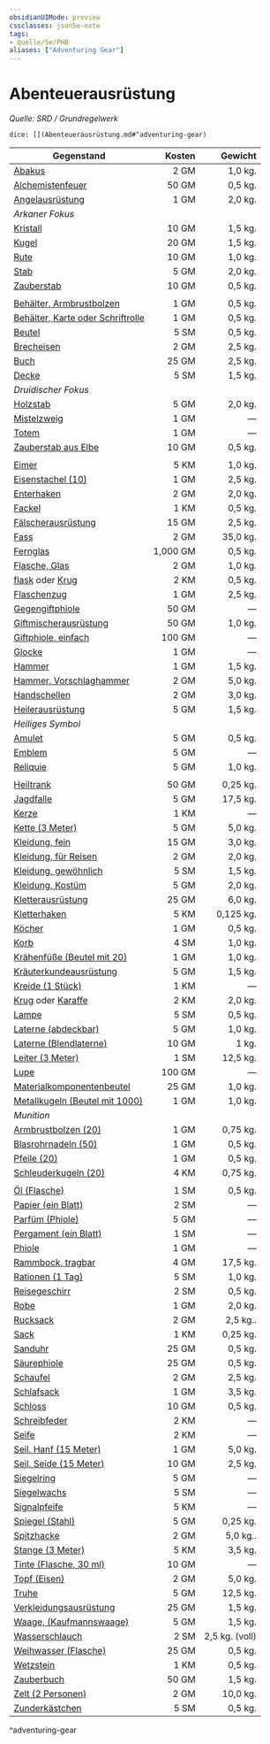 ```yaml
---
obsidianUIMode: preview
cssclasses: json5e-note
tags:
- Quelle/5e/PHB
aliases: ["Adventuring Gear"]
---
```

# Abenteuerausrüstung
*Quelle: SRD / Grundregelwerk*

`dice: [](Abenteuerausrüstung.md#^adventuring-gear)`

| Gegenstand                                                                |   Kosten |        Gewicht |
| ------------------------------------------------------------------------- | --------:| --------------:|
| [Abakus](../Gegenstände/Abakus.md)                                                       |     2 GM |        1,0 kg. |
| [Alchemistenfeuer](../Gegenstände/Alchemistenfeuer.md)               |    50 GM |        0,5 kg. |
| [Angelausrüstung](../Gegenstände/Angelausrüstung.md)                                     |     1 GM |        2,0 kg. |
| *Arkaner Fokus*                                                           |          |                |
| [Kristall](../Gegenstände/Kristall.md)                                                   |    10 GM |        1,5 kg. |
| [Kugel](../Gegenstände/Kugel.md)                                                         |    20 GM |        1,5 kg. |
| [Rute](../Gegenstände/Rute.md)                                                           |    10 GM |        1,0 kg. |
| [Stab](../Gegenstände/Stab.md)                                                           |     5 GM |        2,0 kg. |
| [Zauberstab](../Gegenstände/Zauberstab.md)                                               |    10 GM |        0,5 kg. |
|                                                                           |          |                |
| [Behälter, Armbrustbolzen](../Gegenstände/Armbrustbolzenbehälter.md)                     |     1 GM |        0,5 kg. |
| [Behälter, Karte oder Schriftrolle](../Gegenstände/Karten-oder-Schriftrollenbehälter.md) |     1 GM |        0,5 kg. |
| [Beutel](../Gegenstände/Beutel.md)                                                       |     5 SM |        0,5 kg. |
| [Brecheisen](../Gegenstände/Brechstange.md)                                              |     2 GM |        2,5 kg. |
| [Buch](../Gegenstände/Buch.md)                                                           |    25 GM |        2,5 kg. |
| [Decke](../Gegenstände/Decke.md)                                                         |     5 SM |        1,5 kg. |
| *Druidischer Fokus*                                                       |          |                |
| [Holzstab](../Gegenstände/Holzstab.md)                                                   |     5 GM |        2,0 kg. |
| [Mistelzweig](../Gegenstände/Mistelzweig.md)                                             |     1 GM |              — |
| [Totem](../Gegenstände/Totem.md)                                                         |     1 GM |              — |
| [Zauberstab aus Elbe](../Gegenstände/Eibenzauberstab.md)                                 |    10 GM |        0,5 kg. |
|                                                                           |          |                |
| [Eimer](../Gegenstände/Eimer.md)                                                         |     5 KM |        1,0 kg. |
| [Eisenstachel (10)](../Gegenstände/Eisenstacheln-10.md)                                  |     1 GM |        2,5 kg. |
| [Enterhaken](../Gegenstände/Enterhaken.md)                                              |     2 GM |        2,0 kg. |
| [Fackel](../Gegenstände/Fackel.md)                                                        |     1 KM |        0,5 kg. |
| [Fälscherausrüstung](../Gegenstände/Fälscherausrüstung.md)                                    |    15 GM |        2,5 kg. |
| [Fass](../Gegenstände/Fass.md)                                                           |     2 GM |       35,0 kg. |
| [Fernglas](../Gegenstände/Fernglas.md)                                                   | 1,000 GM |        0,5 kg. |
| [Flasche, Glas](../Gegenstände/glass-bottle.md)                                          |     2 GM |        1,0 kg. |
| [flask](../Gegenstände/flask.md) oder [Krug](../Gegenstände/tankard.md)                               |     2 KM |        0,5 kg. |
| [Flaschenzug](../Gegenstände/Flaschenzug.md)                                             |     1 GM |        2,5 kg. |
| [Gegengiftphiole](../Gegenstände/Gegengiftphiole.md)                                     |    50 GM |              — |
| [Giftmischerausrüstung](../Gegenstände/Giftmischerwerkzeug.md)                                 |    50 GM |        1,0 kg. |
| [Giftphiole, einfach](../Gegenstände/Giftphiole-einfach.md)                              |   100 GM |              — |
| [Glocke](../Gegenstände/Glocke.md)                                                       |     1 GM |              — |
| [Hammer](../Gegenstände/Hammer.md)                                                       |     1 GM |        1,5 kg. |
| [Hammer, Vorschlaghammer](../Gegenstände/Vorschlaghammer.md)                             |     2 GM |        5,0 kg. |
| [Handschellen](../Gegenstände/Handschellen.md)                                               |     2 GM |        3,0 kg. |
| [Heilerausrüstung](../Gegenstände/Heilerausrüstung.md)                                   |     5 GM |        1,5 kg. |
| *Heiliges Symbol*                                                         |          |                |
| [Amulet](../Gegenstände/Amulett.md)                                                      |     5 GM |        0,5 kg. |
| [Emblem](../Gegenstände/Emblem.md)                                                       |     5 GM |              — |
| [Reliquie](../Gegenstände/Reliquie.md)                                                  |     5 GM |        1,0 kg. |
|                                                                           |          |                |
| [Heiltrank](../Gegenstände/Heiltrank.md)                                         |    50 GM |       0,25 kg. |
| [Jagdfalle](../Gegenstände/Jagdfalle.md)                                              |     5 GM |       17,5 kg. |
| [Kerze](../Gegenstände/Kerze.md)                                                         |     1 KM |              — |
| [Kette (3 Meter)](../Gegenstände/Kette-3-Meter.md)                                       |     5 GM |        5,0 kg. |
| [Kleidung, fein](../Gegenstände/Kleidung-fein.md)                                        |    15 GM |        3,0 kg. |
| [Kleidung, für Reisen](../Gegenstände/Kleidung-für-Reisen.md)                            |     2 GM |        2,0 kg. |
| [Kleidung, gewöhnlich](../Gegenstände/Kleidung-gewöhnlich.md)                            |     5 SM |        1,5 kg. |
| [Kleidung, Kostüm](../Gegenstände/Kleidung-Kostüm.md)                                    |     5 GM |        2,0 kg. |
| [Kletterausrüstung](../Gegenstände/Kletterausrüstung.md)                                      |    25 GM |        6,0 kg. |
| [Kletterhaken](../Gegenstände/Kletterhaken.md)                                           |     5 KM |      0,125 kg. |
| [Köcher](../Gegenstände/Köcher.md)                                                       |     1 GM |        0,5 kg. |
| [Korb](../Gegenstände/Korb.md)                                                           |     4 SM |        1,0 kg. |
| [Krähenfüße (Beutel mit 20)](../Gegenstände/Krähenfüße-Beutel-mit-20.md)                 |     1 GM |        1,0 kg. |
| [Kräuterkundeausrüstung](../Gegenstände/Kräuterkundeausrüstung.md)                                |     5 GM |        1,5 kg. |
| [Kreide (1 Stück)](../Gegenstände/Kreide-1-Stück.md)                                     |     1 KM |              — |
| [Krug](../Gegenstände/jug.md) oder [Karaffe](../Gegenstände/pitcher.md)                                 |     2 KM |        2,0 kg. |
| [Lampe](../Gegenstände/Lampe.md)                                                          |     5 SM |        0,5 kg. |
| [Laterne (abdeckbar)](../Gegenstände/Abgedeckte-Laterne.md)                                  |     5 GM |        1,0 kg. |
| [Laterne (Blendlaterne)](../Gegenstände/Blendlaterne.md)                                 |    10 GM |          1 kg. |
| [Leiter (3 Meter)](../Gegenstände/Leiter-3-Meter.md)                                     |     1 SM |       12,5 kg. |
| [Lupe](../Gegenstände/magnifying-glass.md)                                               |   100 GM |              — |
| [Materialkomponentenbeutel](../Gegenstände/Materialkomponentenbeutel.md)                 |    25 GM |        1,0 kg. |
| [Metallkugeln (Beutel mit 1000)](../Gegenstände/Metallkugeln-Beutel-mit-1000.md)         |     1 GM |        1,0 kg. |
| *Munition*                                                                |          |                |
| [Armbrustbolzen (20)](../Gegenstände/Armbrustbolzen-20.md)                               |     1 GM |       0,75 kg. |
| [Blasrohrnadeln (50)](../Gegenstände/Blasrohrnadeln-50.md)                               |     1 GM |        0,5 kg. |
| [Pfeile (20)](../Gegenstände/Pfeile-20.md)                                               |     1 GM |        0,5 kg. |
| [Schleuderkugeln (20)](../Gegenstände/sling-bullets-20.md)                               |     4 KM |       0,75 kg. |
|                                                                           |          |                |
| [Öl (Flasche)](../Gegenstände/oil-flask.md)                                              |     1 SM |        0,5 kg. |
| [Papier (ein Blatt)](../Gegenstände/Papier-ein-Blatt.md)                                  |     2 SM |              — |
| [Parfüm (Phiole)](../Gegenstände/perfume-vial.md)                                        |     5 GM |              — |
| [Pergament (ein Blatt)](../Gegenstände/Pergament-ein-Blatt.md)                           |     1 SM |              — |
| [Phiole](../Gegenstände/Phiole.md)                                                         |     1 GM |              — |
| [Rammbock, tragbar](../Gegenstände/portable-ram.md)                                      |     4 GM |       17,5 kg. |
| [Rationen (1 Tag)](../Gegenstände/Tagesration.md)                                        |     5 SM |        1,0 kg. |
| [Reisegeschirr](../Gegenstände/mess-kit.md)                                              |     2 SM |        0,5 kg. |
| [Robe](../Gegenstände/Roben.md)                                                          |     1 GM |        2,0 kg. |
| [Rucksack](../Gegenstände/Rucksack.md)                                                   |     2 GM |       2,5 kg.. |
| [Sack](../Gegenstände/Sack.md)                                                           |     1 KM |       0,25 kg. |
| [Sanduhr](../Gegenstände/Sanduhr.md)                                                   |    25 GM |        0,5 kg. |
| [Säurephiole](../Gegenstände/Säurephiole.md)                                             |    25 GM |        0,5 kg. |
| [Schaufel](../Gegenstände/Schaufel.md)                                                     |     2 GM |        2,5 kg. |
| [Schlafsack](../Gegenstände/Schlafsack.md)                                               |     1 GM |        3,5 kg. |
| [Schloss](../Gegenstände/Schloss.md)                                                        |    10 GM |        0,5 kg. |
| [Schreibfeder](../Gegenstände/ink-pen.md)                                                |     2 KM |              — |
| [Seife](../Gegenstände/Seife.md)                                                          |     2 KM |              — |
| [Seil, Hanf (15 Meter)](../Gegenstände/hempen-rope-50-feet.md)                           |     1 GM |        5,0 kg. |
| [Seil, Seide (15 Meter)](../Gegenstände/silk-rope-50-feet.md)                            |    10 GM |        2,5 kg. |
| [Siegelring](../Gegenstände/signet-ring.md)                                              |     5 GM |              — |
| [Siegelwachs](../Gegenstände/sealing-wax.md)                                             |     5 SM |              — |
| [Signalpfeife](../Gegenstände/signal-whistle.md)                                         |     5 KM |              — |
| [Spiegel (Stahl)](../Gegenstände/steel-mirror.md)                                        |     5 GM |       0,25 kg. |
| [Spitzhacke](../Gegenstände/miners-pick.md)                                              |     2 GM |       5,0 kg.. |
| [Stange (3 Meter)](../Gegenstände/pole-10-foot.md)                                       |     5 KM |        3,5 kg. |
| [Tinte (Flasche, 30 ml)](../Gegenstände/ink-1-ounce-bottle.md)                           |    10 GM |              — |
| [Topf (Eisen)](../Gegenstände/iron-pot.md)                                               |     2 GM |        5,0 kg. |
| [Truhe](../Gegenstände/Truhe.md)                                                         |     5 GM |       12,5 kg. |
| [Verkleidungsausrüstung](../Gegenstände/Verkleidungsausrüstung.md)                       |    25 GM |        1,5 kg. |
| [Waage, (Kaufmannswaage)](../Gegenstände/merchants-scale.md)                             |     5 GM |        1,5 kg. |
| [Wasserschlauch](../Gegenstände/Wasserschlauch.md)                                       |     2 SM | 2,5 kg. (voll) |
| [Weihwasser (Flasche)](../Gegenstände/holy-water-flask.md)                               |    25 GM |        0,5 kg. |
| [Wetzstein](../Gegenstände/Schleifstein.md)                                                 |     1 KM |        0,5 kg. |
| [Zauberbuch](../Gegenstände/Zauberbuch.md)                                               |    50 GM |        1,5 kg. |
| [Zelt (2 Personen)](../Gegenstände/Zwei-Mann-Zelt.md)                                   |     2 GM |       10,0 kg. |
| [Zunderkästchen](../Gegenstände/Zunderkästchen.md)                                            |     5 SM |        0,5 kg. |
^adventuring-gear